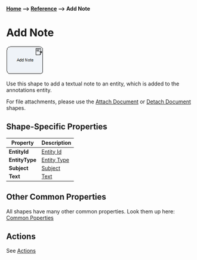 __[Home](/) --> [Reference](/ref) --> Add Note__

# Add Note

![Add Note](media/AddNote.png)

Use this shape to add a textual note to an entity, which is added to the annotations entity.

For file attachments, please use the [Attach Document](AttachDocument.md) or [Detach Document](DetachDocument.md) shapes.

## Shape-Specific Properties

| Property | Description |
| -------- | ----------- |
| __EntityId__| [Entity Id](common/EntityId.md)|
| __EntityType__ | [Entity Type](common/EntityType.md) |
| __Subject__ | [Subject](common/Subject.md) |
| __Text__ | [Text](common/Text.md) |


## Other Common Properties
All shapes have many other common properties. Look them up here: [Common Poperties](common/README.md)

## Actions
See [Actions](common/Actions.md)
